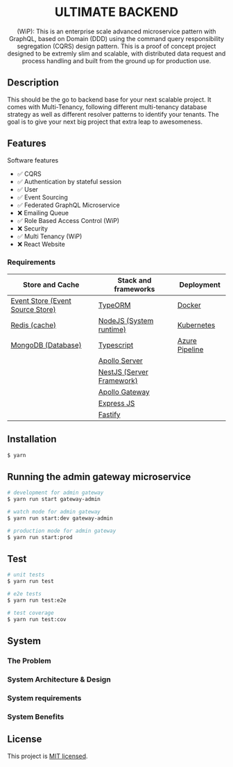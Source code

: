 <h1 align="center">
ULTIMATE BACKEND
</h1>
  
<p align="center">
  (WiP): This is an enterprise scale advanced microservice pattern with GraphQL, based on Domain  (DDD) using the command query responsibility segregation (CQRS) design pattern. This is a proof of concept project designed to be extremly slim and scalable, with distributed data request and process handling and built from the ground up for production use.
</p>
    <p align="center">
</p>

## Description
This should be the go to backend base for your next scalable project. It comes with Multi-Tenancy, following different multi-tenancy database strategy as well as different resolver patterns
to identify your tenants. The goal is to give your next big project that extra leap to awesomeness.

## Features
Software features

 * ✅ CQRS
 * ✅ Authentication by stateful session
 * ✅ User
 * ✅ Event Sourcing
 * ✅ Federated GraphQL Microservice
 * ❌ Emailing Queue
 * ✅ Role Based Access Control (WiP)
 * ❌ Security
 * ✅ Multi Tenancy (WiP)
 * ❌ React Website
 
### Requirements
| Store and Cache                                                           | Stack and frameworks                          | Deployment                            |
|---------------------------------------------------------------------------|-----------------------------------------------|----------------------------------------|
| [Event Store (Event Source Store)](https://eventstore.org)            | [TypeORM](https://typeorm.io)                 | [Docker](https://www.docker.com/) |
| [Redis (cache)](https://redis.io/) | [NodeJS (System runtime)](https://nodejs.org) | [Kubernetes](https://kubernetes.io/) |
| [MongoDB (Database)](https://www.mongodb.com/)    | [Typescript](https://www.typescriptlang.org)  | [Azure Pipeline](https://azure.microsoft.com/en-us/services/devops/pipelines/) |
|                                                                           | [Apollo Server](https://www.apollographql.com/docs/apollo-server) |   |
|                                                                           | [NestJS (Server Framework)](https://nestjs.com) |   |
|                                                                           | [Apollo Gateway](https://www.apollographql.com/docs/apollo-server/federation/introduction) |   |
|                                                                           | [Express JS](https://expressjs.com)            |   |
|                                                                           | [Fastify](https://www.fastify.io)              |   |


## Installation

```bash
$ yarn
```

## Running the admin gateway microservice
```bash
# development for admin gateway
$ yarn run start gateway-admin

# watch mode for admin gateway
$ yarn run start:dev gateway-admin

# production mode for admin gateway
$ yarn run start:prod
```

## Test
```bash
# unit tests
$ yarn run test

# e2e tests
$ yarn run test:e2e

# test coverage
$ yarn run test:cov
```

## System

### The Problem

### System Architecture & Design

### System requirements

### System Benefits

## License

  This project is [MIT licensed](LICENSE).
